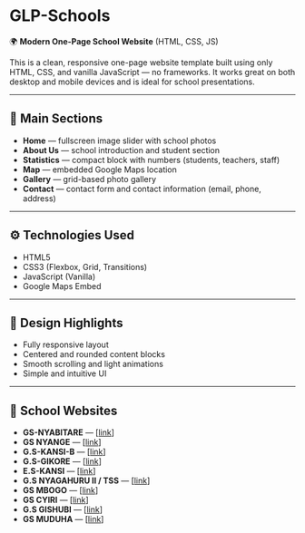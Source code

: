 # GLP-Schools

🌍 **Modern One-Page School Website** (HTML, CSS, JS)

This is a clean, responsive one-page website template built using only HTML, CSS, and vanilla JavaScript — no frameworks. It works great on both desktop and mobile devices and is ideal for school presentations.

---

## 🚀 Main Sections

- **Home** — fullscreen image slider with school photos  
- **About Us** — school introduction and student section  
- **Statistics** — compact block with numbers (students, teachers, staff)  
- **Map** — embedded Google Maps location  
- **Gallery** — grid-based photo gallery  
- **Contact** — contact form and contact information (email, phone, address)

---

## ⚙️ Technologies Used

- HTML5  
- CSS3 (Flexbox, Grid, Transitions)  
- JavaScript (Vanilla)  
- Google Maps Embed

---

## 🎨 Design Highlights

- Fully responsive layout  
- Centered and rounded content blocks  
- Smooth scrolling and light animations  
- Simple and intuitive UI

---

## 🏫 School Websites

- **GS-NYABITARE** — [[link](https://kisonam.github.io/GLP-Schools/GS-NYABITARE%20/index.html)]
- **GS NYANGE** — [[link](https://kisonam.github.io/GLP-Schools/GS-NYANGE/index.html)]
- **G.S-KANSI-B** — [[link](https://kisonam.github.io/GLP-Schools/G.S-KANSI-B/index.html)]
- **G.S-GIKORE** — [[link](https://kisonam.github.io/GLP-Schools/G.S-GIKORE/index.html)]
- **E.S-KANSI** — [[link](https://kisonam.github.io/GLP-Schools/E.S-KANSI/index.html)]
- **G.S NYAGAHURU II / TSS** — [[link](https://kisonam.github.io/GLP-Schools/G.S-NYAGAHURU-II/index.html)]
- **GS MBOGO** — [[link](https://kisonam.github.io/GLP-Schools/GS%20MBOGO/index.html)]
- **GS CYIRI** — [[link](https://kisonam.github.io/GLP-Schools/GS-CYIRI/index.html)]
- **G.S GISHUBI** — [[link](https://kisonam.github.io/GLP-Schools/G.S-GISHUBI/index.html)]
- **GS MUDUHA** — [[link](https://kisonam.github.io/GLP-Schools/GS-MUDUHA/index.html)]
